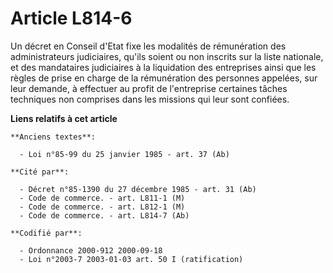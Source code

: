 # Article L814-6

Un décret en Conseil d'Etat fixe les modalités de rémunération des administrateurs judiciaires, qu'ils soient ou non inscrits
sur la liste nationale, et des mandataires judiciaires à la liquidation des entreprises ainsi que les règles de prise en
charge de la rémunération des personnes appelées, sur leur demande, à effectuer au profit de l'entreprise certaines tâches
techniques non comprises dans les missions qui leur sont confiées.

**Liens relatifs à cet article**

	**Anciens textes**:

	  - Loi n°85-99 du 25 janvier 1985 - art. 37 (Ab)

	**Cité par**:

	  - Décret n°85-1390 du 27 décembre 1985 - art. 31 (Ab)
	  - Code de commerce. - art. L811-1 (M)
	  - Code de commerce. - art. L812-1 (M)
	  - Code de commerce. - art. L814-7 (Ab)

	**Codifié par**:

	  - Ordonnance 2000-912 2000-09-18
	  - Loi n°2003-7 2003-01-03 art. 50 I (ratification)
